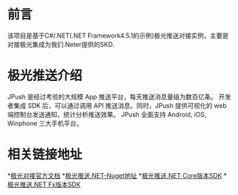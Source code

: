 # 前言
  该项目是基于C#/.NET(.NET Framework4.5.1的示例)极光推送对接实例，主要是对接极光集成为我们.Neter提供的SKD.
 
 # 极光推送介绍
  JPush 是经过考验的大规模 App 推送平台，每天推送消息量级为数百亿条。 开发者集成 SDK 后，可以通过调用 API 推送消息。同时，JPush 提供可视化的 web 端控制台发送通知，统计分析推送效果。 JPush 全面支持 Android, iOS, Winphone 三大手机平台。

# 相关链接地址
*[极光对接官方文档](https://docs.jiguang.cn/jpush/server/push/rest_api_v3_push/)
*[极光推送.NET-Nuget地址](https://www.nuget.org/packages/Jiguang.JPush/)
*[极光推送.NET Core版本SDK](https://github.com/jpush/jpush-api-csharp-client)
*[极光推送.NET Fx版本SDK](https://github.com/jpush/jpush-api-csharp-client/tree/v1)
